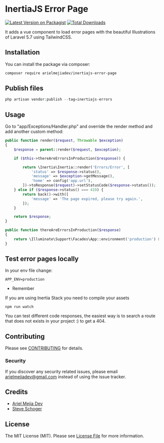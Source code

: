 # InertiaJS Error Page

[![Latest Version on Packagist](https://img.shields.io/packagist/v/arielmejiadev/inertiajs-error-page.svg?style=flat-square)](https://packagist.org/packages/arielmejiadev/inertiajs-error-page)
[![Total Downloads](https://img.shields.io/packagist/dt/arielmejiadev/inertiajs-error-page.svg?style=flat-square)](https://packagist.org/packages/arielmejiadev/inertiajs-error-page)

It adds a vue component to load error pages with the beautiful Illustrations of Laravel 5.7 using TailwindCSS.

## Installation

You can install the package via composer:

```bash
composer require arielmejiadev/inertiajs-error-page
```

## Publish files

```php
php artisan vendor:publish --tag=inertiajs-errors
```


## Usage

Go to "app/Exceptions/Handler.php" and override the render method and add another custom method:

``` php
public function render($request, Throwable $exception)
{
    $response = parent::render($request, $exception);

    if ($this->thereAreErrorsInProduction($response)) {

        return \Inertia\Inertia::render('Errors/Error', [
            'status' => $response->status(),
            'message' => $exception->getMessage(),
            'home' => config('app.url'),
        ])->toResponse($request)->setStatusCode($response->status());
    } else if ($response->status() === 419) {
        return back()->with([
            'message' => 'The page expired, please try again.',
        ]);
    }

    return $response;
}

public function thereAreErrorsInProduction($response)
{
    return \Illuminate\Support\Facades\App::environment('production') && in_array($response->status(), [500, 503, 404, 403, 401, 429]);
}
```

## Test error pages locally

In your env file change:

```dotenv
APP_ENV=production
```

* Remember

If you are using Inertia Stack you need to compile your assets
```
npm run watch
```

You can test different code responses, the easiest way is to search a route that does not exists in your project :) to get a 404.

## Contributing

Please see [CONTRIBUTING](CONTRIBUTING.md) for details.

### Security

If you discover any security related issues, please email arielmejiadev@gmail.com instead of using the issue tracker.

## Credits

- [Ariel Mejia Dev](https://github.com/arielmejiadev)
- [Steve Schoger](https://github.com/sschoger)

## License

The MIT License (MIT). Please see [License File](LICENSE.md) for more information.
